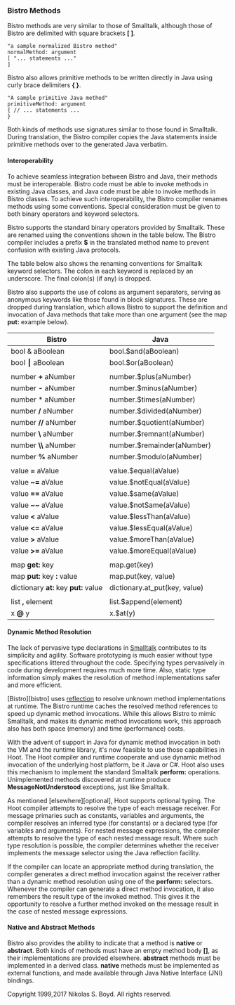 ### Bistro Methods ###

Bistro methods are very similar to those of Smalltalk, although those of Bistro are delimited with square brackets **[ ]**. 

```
"a sample normalized Bistro method"
normalMethod: argument
[ "... statements ..."
]
```

Bistro also allows primitive methods to be written directly in Java using curly brace delimiters **{ }**. 

```
"A sample primitive Java method"
primitiveMethod: argument
{ // ... statements ...
}
```

Both kinds of methods use signatures similar to those found in Smalltalk. 
During translation, the Bistro compiler copies the Java statements inside primitive methods over to the 
generated Java verbatim.

#### Interoperability ####

To achieve seamless integration between Bistro and Java, their methods must be interoperable. 
Bistro code must be able to invoke methods in existing Java classes, and Java code must be able to 
invoke methods in Bistro classes. 
To achieve such interoperability, the Bistro compiler renames methods using some conventions. 
Special consideration must be given to both binary operators and keyword selectors.

Bistro supports the standard binary operators provided by Smalltalk. 
These are renamed using the conventions shown in the table below. 
The Bistro compiler includes a prefix **$** in the translated method name to prevent confusion 
with existing Java protocols. 

The table below also shows the renaming conventions for Smalltalk keyword selectors. 
The colon in each keyword is replaced by an underscore. 
The final colon(s) (if any) is dropped. 

Bistro also supports the use of colons as argument separators, serving as anonymous keywords 
like those found in block signatures. 
These are dropped during translation, which allows Bistro to support the definition and invocation of Java 
methods that take more than one argument (see the map **put:** example below).

| Bistro  | Java   |
|---------|--------|
| bool & aBoolean          | bool.$and(aBoolean)  |
| bool ┃ aBoolean          | bool.$or(aBoolean)  |
|  |  |
| number **+** aNumber         | number.$plus(aNumber)  |
| number **-** aNumber         | number.$minus(aNumber)  |
| number * aNumber             | number.$times(aNumber)  |
| number **/** aNumber         | number.$divided(aNumber)  |
| number **//** aNumber        | number.$quotient(aNumber)  |
| number **\\** aNumber        | number.$remnant(aNumber)  |
| number **\\\\** aNumber      | number.$remainder(aNumber)  |
| number **%** aNumber         | number.$modulo(aNumber)  |
|  |  |
| value **=** aValue           | value.$equal(aValue)  |
| value **~=** aValue          | value.$notEqual(aValue)  |
| value **==** aValue          | value.$same(aValue)  |
| value **~~** aValue          | value.$notSame(aValue)  |
| value **<** aValue           | value.$lessThan(aValue)  |
| value **<=** aValue          | value.$lessEqual(aValue)  |
| value **>** aValue           | value.$moreThan(aValue)  |
| value **>=** aValue          | value.$moreEqual(aValue)  |
|  |  |
| map **get:** key             | map.get(key)  |
| map **put:** key **:** value | map.put(key, value)  |
| dictionary **at:** key **put:** value | dictionary.at_put(key, value)  |
|  |  |
| list **,** element           | list.$append(element)  |
| x **@** y                    | x.$at(y)  |


#### Dynamic Method Resolution ####

The lack of pervasive type declarations in [Smalltalk][smalltalk] contributes to its simplicity and agility. 
Software prototyping is much easier without type specifications littered throughout the code. 
Specifying types pervasively in code during development requires much more time. 
Also, static type information simply makes the resolution of method implementations safer and more efficient.

[Bistro][bistro] uses [reflection][reflect] to resolve unknown method implementations at runtime.
The Bistro runtime caches the resolved method references to speed up dynamic method invocations. 
While this allows Bistro to mimic Smalltalk, and makes its dynamic method invocations work,
this approach also has both space (memory) and time (performance) costs.

With the advent of support in Java for dynamic method invocation in both the VM and the runtime library,
it's now feasible to use those capabilities in Hoot. 
The Hoot compiler and runtime cooperate and use dynamic method invocation of the underlying host platform, 
be it Java or C#. 
Hoot also uses this mechanism to implement the standard Smalltalk **perform:** operations.
Unimplemented methods discovered at runtime produce **MessageNotUnderstood** exceptions, just like Smalltalk.

As mentioned [elsewhere][optional], Hoot supports optional typing.
The Hoot compiler attempts to resolve the type of each message receiver. 
For message primaries such as constants, variables and arguments, the compiler resolves 
an inferred type (for constants) or a declared type (for variables and arguments). 
For nested message expressions, the compiler attempts to resolve the type of each nested message result. 
Where such type resolution is possible, the compiler determines whether the receiver implements 
the message selector using the Java reflection facility. 

If the compiler can locate an appropriate method during translation, the compiler generates a 
direct method invocation against the receiver rather than a dynamic method resolution using 
one of the **perform:** selectors. 
Whenever the compiler can generate a direct method invocation, it also remembers the result 
type of the invoked method. 
This gives it the opportunity to resolve a further method invoked on the message result in the 
case of nested message expressions.


#### Native and Abstract Methods ####

Bistro also provides the ability to indicate that a method is **native** or **abstract**. 
Both kinds of methods must have an empty method body **[]**, as their implementations are provided elsewhere.
**abstract** methods must be implemented in a derived class.
**native** methods must be implemented as external functions, and made available through Java Native Interface (JNI)
bindings.

Copyright 1999,2017 Nikolas S. Boyd. All rights reserved.

[smalltalk]: http://en.wikipedia.org/wiki/Smalltalk "Smalltalk"
[reflect]: http://docs.oracle.com/javase/7/docs/api/java/lang/reflect/package-summary.html "Java Reflection"
